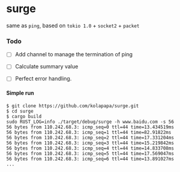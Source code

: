 # surge
same as `ping`, based on `tokio 1.0` + `socket2` + `packet`

### Todo

- [ ] Add channel to manage the termination of ping
- [ ] Calculate summary value
- [ ] Perfect error handling.


#### Simple run
```shell
$ git clone https://github.com/kolapapa/surge.git
$ cd surge
$ cargo build
sudo RUST_LOG=info ./target/debug/surge -h www.baidu.com -s 56
56 bytes from 110.242.68.3: icmp_seq=0 ttl=44 time=13.434519ms
56 bytes from 110.242.68.3: icmp_seq=1 ttl=44 time=82.91822ms
56 bytes from 110.242.68.3: icmp_seq=2 ttl=44 time=17.331204ms
56 bytes from 110.242.68.3: icmp_seq=3 ttl=44 time=15.219842ms
56 bytes from 110.242.68.3: icmp_seq=4 ttl=44 time=14.833708ms
56 bytes from 110.242.68.3: icmp_seq=5 ttl=44 time=17.569047ms
56 bytes from 110.242.68.3: icmp_seq=6 ttl=44 time=13.891027ms
...

```